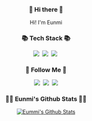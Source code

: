 
<h3 align="center">👋 Hi there 👋</h3>
<p align="center">Hi! I'm Eunmi</p>

<h3 align="center">📚 Tech Stack 📚</h3>
<p align="center">
  <img src="https://img.shields.io/badge/Java-007396?style=flat-square&logo=Java&logoColor=white"/></a>&nbsp 
  <img src="https://img.shields.io/badge/Mysql-E6B91E?style=flat-square&logo=MySql&logoColor=white"/></a>&nbsp 
  <img src="https://img.shields.io/badge/Spring%20Boot-6DB33F?style=flat-square&logo=Spring%20Boot&logoColor=white"/></a>&nbsp 
</p>

<h3 align="center">🌈 Follow Me 🌈</h3>
<p align="center">
  <a href="https://velog.io/@jum0624"><img src="https://img.shields.io/badge/Tech%20Blog-11B48A?style=flat-square&logo=Vimeo&logoColor=white&link=https://velog.io/@jum0624"/></a>&nbsp
  <a href="https://www.instagram.com/eunmi_ee/"><img src="https://img.shields.io/badge/Instagram-E4405F?style=flat-square&logo=Instagram&logoColor=white&link=https://www.instagram.com/eunmi_ee/"/></a>&nbsp
  <a href="mailto:eunmiee@gmail.com"><img src="https://img.shields.io/badge/Gmail-d14836?style=flat-square&logo=Gmail&logoColor=white&link=eunmiee@gmail.com"/></a>
</p>

<h3 align="center">👩‍💻 Eunmi's Github Stats 👩‍💻</h3>
<div align="center">
  
[![Eummi's Github Stats](https://github-readme-stats-git-masterrstaa-rickstaa.vercel.app/api?username=jum0624&show_icons=true&hide_title=true&theme=flag-india)](https://github.com/jum0624/github-readme-stats)

  
</div>

<!--
**jum0624/jum0624** is a ✨ _special_ ✨ repository because its `README.md` (this file) appears on your GitHub profile.

Here are some ideas to get you started:

- 🔭 I’m currently working on ...
- 🌱 I’m currently learning ...
- 👯 I’m looking to collaborate on ...
- 🤔 I’m looking for help with ...
- 💬 Ask me about ...
- 📫 How to reach me: ...
- 😄 Pronouns: ...
- ⚡ Fun fact: ...
-->
